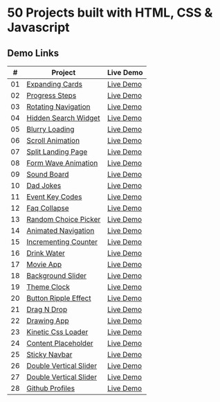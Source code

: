 # 50 Projects built with HTML, CSS & Javascript

## Demo Links

| #   | Project                                                                                                            | Live Demo                                                                                             |
| --- | ------------------------------------------------------------------------------------------------------------------ | ----------------------------------------------------------------------------------------------------- |
| 01  | [Expanding Cards](https://github.com/ersinctky/50-projects-html-css-js/tree/main/01-expanding-cards)               | [Live Demo](https://ersinctky.github.io/50-projects-html-css-js/01-expanding-cards/index.html)        |
| 02  | [Progress Steps](https://github.com/ersinctky/50-projects-html-css-js/tree/main/02-progress-steps)                 | [Live Demo](https://ersinctky.github.io/50-projects-html-css-js/02-progress-steps/index.html)         |
| 03  | [Rotating Navigation](https://github.com/ersinctky/50-projects-html-css-js/tree/main/03-rotating-navigation)       | [Live Demo](https://ersinctky.github.io/50-projects-html-css-js/03-rotating-navigation/index.html)    |
| 04  | [Hidden Search Widget](https://github.com/ersinctky/50-projects-html-css-js/tree/main/04-hidden-search-widget)     | [Live Demo](https://ersinctky.github.io/50-projects-html-css-js/04-hidden-search-widget/index.html)   |
| 05  | [Blurry Loading](https://github.com/ersinctky/50-projects-html-css-js/tree/main/05-blurry-loading)                 | [Live Demo](https://ersinctky.github.io/50-projects-html-css-js/05-blurry-loading/index.html)         |
| 06  | [Scroll Animation](https://github.com/ersinctky/50-projects-html-css-js/tree/main/06-scroll-animation)             | [Live Demo](https://ersinctky.github.io/50-projects-html-css-js/06-scroll-animation/index.html)       |
| 07  | [Split Landing Page](https://github.com/ersinctky/50-projects-html-css-js/tree/main/07-split-landing-page)         | [Live Demo](https://ersinctky.github.io/50-projects-html-css-js/07-split-landing-page/index.html)     |
| 08  | [Form Wave Animation](https://github.com/ersinctky/50-projects-html-css-js/tree/main/08-form-wave-animation)       | [Live Demo](https://ersinctky.github.io/50-projects-html-css-js/08-form-wave-animation/index.html)    |
| 09  | [Sound Board](https://github.com/ersinctky/50-projects-html-css-js/tree/main/09-sound-board)                       | [Live Demo](https://ersinctky.github.io/50-projects-html-css-js/09-sound-board/index.html)            |
| 10  | [Dad Jokes](https://github.com/ersinctky/50-projects-html-css-js/tree/main/10-dad-jokes)                           | [Live Demo](https://ersinctky.github.io/50-projects-html-css-js/10-dad-jokes/index.html)              |
| 11  | [Event Key Codes](https://github.com/ersinctky/50-projects-html-css-js/tree/main/11-event-key-codes)               | [Live Demo](https://ersinctky.github.io/50-projects-html-css-js/11-event-key-codes/index.html)        |
| 12  | [Faq Collapse](https://github.com/ersinctky/50-projects-html-css-js/tree/main/12-faq-collapse)                     | [Live Demo](https://ersinctky.github.io/50-projects-html-css-js/12-faq-collapse/index.html)           |
| 13  | [Random Choice Picker](https://github.com/ersinctky/50-projects-html-css-js/tree/main/13-random-choice-picker)     | [Live Demo](https://ersinctky.github.io/50-projects-html-css-js/13-random-choice-picker/index.html)   |
| 14  | [Animated Navigation](https://github.com/ersinctky/50-projects-html-css-js/tree/main/14-animated-navigation)       | [Live Demo](https://ersinctky.github.io/50-projects-html-css-js/14-animated-navigation/index.html)    |
| 15  | [Incrementing Counter](https://github.com/ersinctky/50-projects-html-css-js/tree/main/15-incrementing-counter)     | [Live Demo](https://ersinctky.github.io/50-projects-html-css-js/15-incrementing-counter/index.html)   |
| 16  | [Drink Water](https://github.com/ersinctky/50-projects-html-css-js/tree/main/16-drink-water)                       | [Live Demo](https://ersinctky.github.io/50-projects-html-css-js/16-drink-water/index.html)            |
| 17  | [Movie App](https://github.com/ersinctky/50-projects-html-css-js/tree/main/17-movie-app)                           | [Live Demo](https://ersinctky.github.io/50-projects-html-css-js/17-movie-app/index.html)              |
| 18  | [Background Slider](https://github.com/ersinctky/50-projects-html-css-js/tree/main/18-background-slider)           | [Live Demo](https://ersinctky.github.io/50-projects-html-css-js/18-background-slider/index.html)      |
| 19  | [Theme Clock](https://github.com/ersinctky/50-projects-html-css-js/tree/main/19-theme-clock)                       | [Live Demo](https://ersinctky.github.io/50-projects-html-css-js/19-theme-clock/index.html)            |
| 20  | [Button Ripple Effect](https://github.com/ersinctky/50-projects-html-css-js/tree/main/20-button-ripple-effect)     | [Live Demo](https://ersinctky.github.io/50-projects-html-css-js/20-button-ripple-effect/index.html)   |
| 21  | [Drag N Drop](https://github.com/ersinctky/50-projects-html-css-js/tree/main/21-drag-n-drop)                       | [Live Demo](https://ersinctky.github.io/50-projects-html-css-js/21-drag-n-drop/index.html)            |
| 22  | [Drawing App](https://github.com/ersinctky/50-projects-html-css-js/tree/main/22-drawing-app)                       | [Live Demo](https://ersinctky.github.io/50-projects-html-css-js/22-drawing-app/index.html)            |
| 23  | [Kinetic Css Loader](https://github.com/ersinctky/50-projects-html-css-js/tree/main/23-kinetic-css-loader)         | [Live Demo](https://ersinctky.github.io/50-projects-html-css-js/23-kinetic-css-loader/index.html)     |
| 24  | [Content Placeholder](https://github.com/ersinctky/50-projects-html-css-js/tree/main/24-content-placeholder)       | [Live Demo](https://ersinctky.github.io/50-projects-html-css-js/24-content-placeholder/index.html)    |
| 25  | [Sticky Navbar](https://github.com/ersinctky/50-projects-html-css-js/tree/main/25-sticky-navbar)                   | [Live Demo](https://ersinctky.github.io/50-projects-html-css-js/25-sticky-navbar/index.html)          |
| 26  | [Double Vertical Slider](https://github.com/ersinctky/50-projects-html-css-js/tree/main/26-double-vertical-slider) | [Live Demo](https://ersinctky.github.io/50-projects-html-css-js/26-double-vertical-slider/index.html) |
| 27  | [Double Vertical Slider](https://github.com/ersinctky/50-projects-html-css-js/tree/main/27-toast-notification)     | [Live Demo](https://ersinctky.github.io/50-projects-html-css-js/27-toast-notification/index.html)     |
| 28  | [Github Profiles](https://github.com/ersinctky/50-projects-html-css-js/tree/main/28-github-profiles)               | [Live Demo](https://ersinctky.github.io/50-projects-html-css-js/28-github-profiles/index.html)        |
